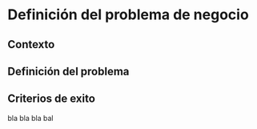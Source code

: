 # Definición del problema de negocio

## Contexto

## Definición del problema

## Criterios de exito

bla bla bla bal

